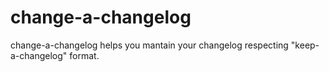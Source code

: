 # change-a-changelog

change-a-changelog helps you mantain your changelog
respecting "keep-a-changelog" format.

